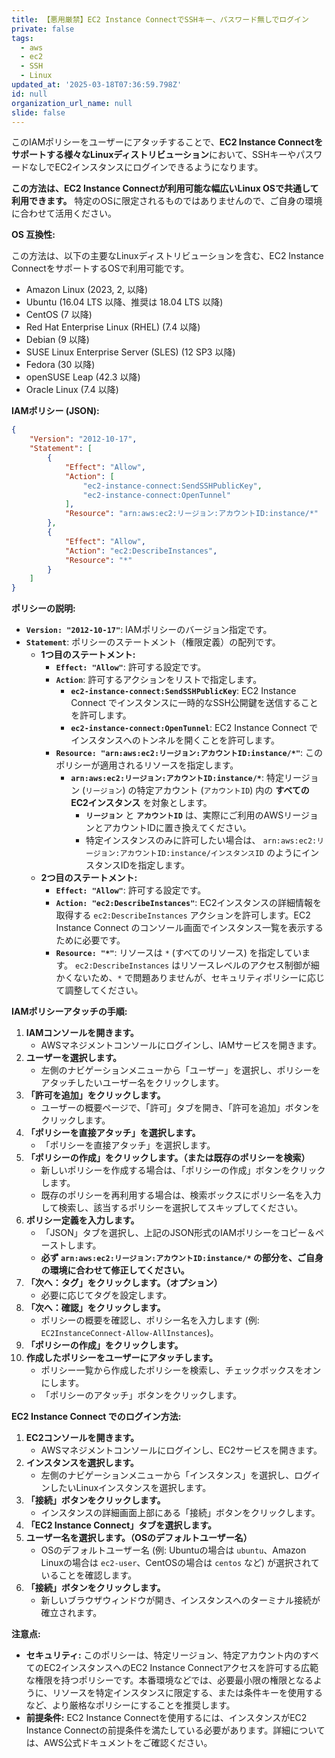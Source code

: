 ```yaml
---
title: 【悪用厳禁】EC2 Instance ConnectでSSHキー、パスワード無しでログイン
private: false
tags:
  - aws
  - ec2
  - SSH
  - Linux
updated_at: '2025-03-18T07:36:59.798Z'
id: null
organization_url_name: null
slide: false
---
```


このIAMポリシーをユーザーにアタッチすることで、**EC2 Instance Connectをサポートする様々なLinuxディストリビューション**において、SSHキーやパスワードなしでEC2インスタンスにログインできるようになります。

**この方法は、EC2 Instance Connectが利用可能な幅広いLinux OSで共通して利用できます。**  特定のOSに限定されるものではありませんので、ご自身の環境に合わせて活用ください。

**OS 互換性:**

この方法は、以下の主要なLinuxディストリビューションを含む、EC2 Instance ConnectをサポートするOSで利用可能です。

*   Amazon Linux (2023, 2, 以降)
*   Ubuntu (16.04 LTS 以降、推奨は 18.04 LTS 以降)
*   CentOS (7 以降)
*   Red Hat Enterprise Linux (RHEL) (7.4 以降)
*   Debian (9 以降)
*   SUSE Linux Enterprise Server (SLES) (12 SP3 以降)
*   Fedora (30 以降)
*   openSUSE Leap (42.3 以降)
*   Oracle Linux (7.4 以降)

**IAMポリシー (JSON):**

```json
{
    "Version": "2012-10-17",
    "Statement": [
        {
            "Effect": "Allow",
            "Action": [
                "ec2-instance-connect:SendSSHPublicKey",
                "ec2-instance-connect:OpenTunnel"
            ],
            "Resource": "arn:aws:ec2:リージョン:アカウントID:instance/*"
        },
        {
            "Effect": "Allow",
            "Action": "ec2:DescribeInstances",
            "Resource": "*"
        }
    ]
}
```

**ポリシーの説明:**

*   **`Version: "2012-10-17"`**: IAMポリシーのバージョン指定です。
*   **`Statement`**: ポリシーのステートメント（権限定義）の配列です。
    *   **1つ目のステートメント:**
        *   **`Effect: "Allow"`**:  許可する設定です。
        *   **`Action`**: 許可するアクションをリストで指定します。
            *   **`ec2-instance-connect:SendSSHPublicKey`**:  EC2 Instance Connect でインスタンスに一時的なSSH公開鍵を送信することを許可します。
            *   **`ec2-instance-connect:OpenTunnel`**:  EC2 Instance Connect でインスタンスへのトンネルを開くことを許可します。
        *   **`Resource: "arn:aws:ec2:リージョン:アカウントID:instance/*"`**:  このポリシーが適用されるリソースを指定します。
            *   **`arn:aws:ec2:リージョン:アカウントID:instance/*`**:  特定リージョン (`リージョン`) の特定アカウント (`アカウントID`) 内の **すべてのEC2インスタンス** を対象とします。
                *   **`リージョン`** と **`アカウントID`** は、実際にご利用のAWSリージョンとアカウントIDに置き換えてください。
                *   特定インスタンスのみに許可したい場合は、 `arn:aws:ec2:リージョン:アカウントID:instance/インスタンスID` のようにインスタンスIDを指定します。
    *   **2つ目のステートメント:**
        *   **`Effect: "Allow"`**: 許可する設定です。
        *   **`Action: "ec2:DescribeInstances"`**: EC2インスタンスの詳細情報を取得する `ec2:DescribeInstances` アクションを許可します。EC2 Instance Connect のコンソール画面でインスタンス一覧を表示するために必要です。
        *   **`Resource: "*"`**:  リソースは `*` (すべてのリソース) を指定しています。 `ec2:DescribeInstances` はリソースレベルのアクセス制御が細かくないため、`*` で問題ありませんが、セキュリティポリシーに応じて調整してください。

**IAMポリシーアタッチの手順:**

1.  **IAMコンソールを開きます。**
    *   AWSマネジメントコンソールにログインし、IAMサービスを開きます。
2.  **ユーザーを選択します。**
    *   左側のナビゲーションメニューから「ユーザー」を選択し、ポリシーをアタッチしたいユーザー名をクリックします。
3.  **「許可を追加」をクリックします。**
    *   ユーザーの概要ページで、「許可」タブを開き、「許可を追加」ボタンをクリックします。
4.  **「ポリシーを直接アタッチ」を選択します。**
    *   「ポリシーを直接アタッチ」を選択します。
5.  **「ポリシーの作成」をクリックします。（または既存のポリシーを検索）**
    *   新しいポリシーを作成する場合は、「ポリシーの作成」ボタンをクリックします。
    *   既存のポリシーを再利用する場合は、検索ボックスにポリシー名を入力して検索し、該当するポリシーを選択してスキップしてください。
6.  **ポリシー定義を入力します。**
    *   「JSON」タブを選択し、上記のJSON形式のIAMポリシーをコピー＆ペーストします。
    *   **必ず `arn:aws:ec2:リージョン:アカウントID:instance/*` の部分を、ご自身の環境に合わせて修正してください。**
7.  **「次へ：タグ」をクリックします。（オプション）**
    *   必要に応じてタグを設定します。
8.  **「次へ：確認」をクリックします。**
    *   ポリシーの概要を確認し、ポリシー名を入力します (例: `EC2InstanceConnect-Allow-AllInstances`)。
9.  **「ポリシーの作成」をクリックします。**
10. **作成したポリシーをユーザーにアタッチします。**
    *   ポリシー一覧から作成したポリシーを検索し、チェックボックスをオンにします。
    *   「ポリシーのアタッチ」ボタンをクリックします。

**EC2 Instance Connect でのログイン方法:**

1.  **EC2コンソールを開きます。**
    *   AWSマネジメントコンソールにログインし、EC2サービスを開きます。
2.  **インスタンスを選択します。**
    *   左側のナビゲーションメニューから「インスタンス」を選択し、ログインしたいLinuxインスタンスを選択します。
3.  **「接続」ボタンをクリックします。**
    *   インスタンスの詳細画面上部にある「接続」ボタンをクリックします。
4.  **「EC2 Instance Connect」タブを選択します。**
5.  **ユーザー名を選択します。（OSのデフォルトユーザー名）**
    *   OSのデフォルトユーザー名 (例: Ubuntuの場合は `ubuntu`、Amazon Linuxの場合は `ec2-user`、CentOSの場合は `centos` など) が選択されていることを確認します。
6.  **「接続」ボタンをクリックします。**
    *   新しいブラウザウィンドウが開き、インスタンスへのターミナル接続が確立されます。

**注意点:**

*   **セキュリティ:** このポリシーは、特定リージョン、特定アカウント内のすべてのEC2インスタンスへのEC2 Instance Connectアクセスを許可する広範な権限を持つポリシーです。本番環境などでは、必要最小限の権限となるように、リソースを特定インスタンスに限定する、または条件キーを使用するなど、より厳格なポリシーにすることを推奨します。
*   **前提条件:** EC2 Instance Connectを使用するには、インスタンスがEC2 Instance Connectの前提条件を満たしている必要があります。詳細については、AWS公式ドキュメントをご確認ください。
